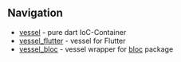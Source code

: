 ## Navigation
* [vessel](https://github.com/AlexanderFarkas/vessel/tree/master/packages/vessel) - pure dart IoC-Container
* [vessel_flutter](https://github.com/AlexanderFarkas/vessel/tree/master/packages/vessel_flutter) - vessel for Flutter
* [vessel_bloc](https://github.com/AlexanderFarkas/vessel/tree/master/packages/vessel_bloc) - vessel wrapper for [bloc](https://github.com/felangel/bloc) package
